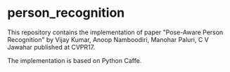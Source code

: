 # person_recognition
This repository contains the implementation of paper "Pose-Aware Person Recognition" by Vijay Kumar, Anoop Namboodiri, Manohar Paluri, C V Jawahar published at CVPR17.

The implementation is based on Python Caffe.

